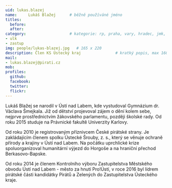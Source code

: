 ```yaml
---
uid: lukas.blazej
name:     Lukáš Blažej  	# běžně používáné jméno
titles:
  before: 
  after:
category:                 	# kategorie: rp, praha, vary, hradec, jmk, senat
- ulk
- zastup
img: people/lukas-blazej.jpg   # 165 x 220
description: Člen KS Ústecký kraj            	# kratký popis, max 160 znaků
mail:
- lukas.blazej@pirati.cz
mob:			  
profiles:
  github:                 
  facebook: 		  
  twitter: 		  
  flickr:     		
---
```


 Lukáš Blažej se narodil v Ústí nad Labem, kde vystudoval Gymnázium dr. Václava Šmejkala. Již od dětství projevoval zájem o dění kolem sebe, nejprve prostřednictvím žákovského parlamentu, později školské rady. Od roku 2015 studuje na Právnické fakultě Univerzity Karlovy.

Od roku 2010 je registrovaným příznivcem České pirátské strany. Je zakládajícím členem spolku Ústecké Šrouby, z. s., který se věnuje ochraně přírody a krajiny v Ústí nad Labem. Na počátku uprchlické krize spoluorganizoval humanitární výjezd do Horgoše a na hraniční přechod Berkasovo-Bapske.

Od roku 2014 je členem Kontrolního výboru Zastupitelstva Městského obvodu Ústí nad Labem - město za hnutí Pro!Ústí, v roce 2016 byl lídrem pirátské části kandidátky Pirátů a Zelených do Zastupitelstva Ústeckého kraje. 

